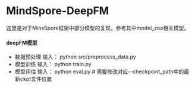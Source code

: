 # MindSpore-DeepFM
这里是对于MinsSpore框架中部分模型的复现，参考其中model_zoo相关模型。
#### deepFM模型
- 数据预处理 输入：	python src/preprocess_data.py 
- 模型训练 输入：    	python train.py
- 模型评估 输入：    	python eval.py                                # 需要修改对应--checkpoint_path中的最新ckpt文件位置
